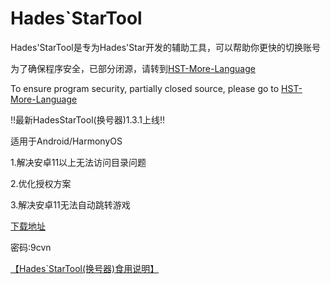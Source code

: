 # Hades`StarTool

Hades'StarTool是专为Hades'Star开发的辅助工具，可以帮助你更快的切换账号



为了确保程序安全，已部分闭源，请转到[HST-More-Language](https://github.com/lin-lin-miao/HST-More-Language)

To ensure program security, partially closed source, please go to [HST-More-Language](https://github.com/lin-lin-miao/HST-More-Language)


!!最新HadesStarTool(换号器)1.3.1上线!! 

适用于Android/HarmonyOS 

1.解决安卓11以上无法访问目录问题

2.优化授权方案

3.解决安卓11无法自动跳转游戏

[下载地址](https://wwpm.lanzouf.com/b041kzfqh)

密码:9cvn

[【Hades`StarTool(换号器)食用说明】](https://www.bilibili.com/video/BV1Yg41147Hm/?share_source=copy_web&vd_source=ce022a5957ae220f7de93c3d9a4dfba2)
